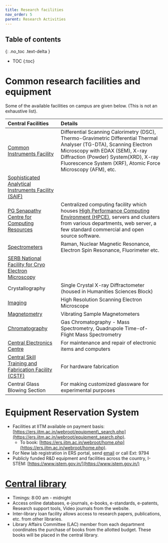 ```yaml
---
title: Research facilities
nav_order: 5
parent: Research Activities
---
```

## Table of contents
{: .no_toc .text-delta } 
* TOC
{:toc}

# Common research facilities and equipment

Some of the available facilities on campus are given below. (This is not an exhaustive list).

|   **Central Facilities** | **Details** |
| :---- | :---- |
| [Common Instruments Facility](https://icsr.iitm.ac.in/facility.php) | Differential Scanning Calorimetry (DSC), Thermo-Gravimetric Differential Thermal Analyser (TG-DTA), Scanning Electron Microscopy with EDAX (SEM), X-ray Diffraction (Powder) System(XRD), X-ray Fluorescence System (XRF), Atomic Force Microscopy (AFM), etc. |
| [Sophisticated Analytical Instruments Facility (SAIF)](https://saif.iitm.ac.in/) |       |
| [PG Senapathy Centre for Computing Resources](https://cc.iitm.ac.in/) | Centralized computing facility which houses [High Performance Computing Environment (HPCE)](https://cc.iitm.ac.in/hpce/introduction.html), servers and clusters from various departments, web server, a few standard commercial and open source software. |
| [Spectrometers](https://chem.iitm.ac.in/facilities) | Raman, Nuclear Magnetic Resonance, Electron Spin Resonance, Fluorimeter etc. |
| [SERB National Facility for Cryo Electron Microscopy](https://cryoem.iitm.ac.in/) |  |
| Crystallography | Single Crystal X-ray Diffractometer (housed in Humanities Sciences Block) |  
| [Imaging](https://saif.iitm.ac.in/hrsem.html) | High Resolution Scanning Electron Microscope |
| [Magnetometry](https://chem.iitm.ac.in/facilities/vsm/) | Vibrating Sample Magnetometers |  
| [Chromatography](https://chem.iitm.ac.in/facilities/vsm/) | Gas Chromatography \- Mass Spectrometry, Quadrupole Time-of- Flight Mass Spectrometry |  
| [Central Electronics Centre](https://cecweb.iitm.ac.in/) | For maintenance and repair of electronic items and computers  |  
| [Central Skill Training and Fabrication Facility (CSTF)](https://cstf.iitm.ac.in/) | For hardware fabrication  |  
| Central Glass Blowing Section | For making customized glassware for experimental purposes  |  


# Equipment Reservation System

* Facilities at IITM available on payment basis:  [https://ers.iitm.ac.in/webroot/equipment\_search.php](https://ers.iitm.ac.in/webroot/equipment_search.php). 
	- To book:  [https://ers.iitm.ac.in/webroot/home.php](https://ers.iitm.ac.in/webroot/home.php). 
* For New lab registration in ERS portal, send [email](mailto:cmit-icsr@icsrpis.iitm.ac.in) or call Ext: 9794
* Publicly funded R&D equipment and facilities across the country, I-STEM: [https://www.istem.gov.in/](https://www.istem.gov.in/) 

# [Central library](https://cenlib.iitm.ac.in/)
* Timings: 8:00 am - midnight
* Access online databases, e-journals, e-books, e-standards, e-patents, Research support tools, Video journals from the website. 
* Inter-library loan facility allows access to research papers, publications, etc. from other libraries.
* Library Affairs Committee (LAC) member from each department coordinates the purchase of books from the allotted budget. These books will be placed in the central library.   
   

